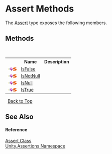 # Assert Methods
 

The <a href="T_Unity_Assertions_Assert">Assert</a> type exposes the following members.


## Methods
&nbsp;<table><tr><th></th><th>Name</th><th>Description</th></tr><tr><td>![Public method](media/pubmethod.gif "Public method")![Static member](media/static.gif "Static member")</td><td><a href="M_Unity_Assertions_Assert_IsFalse">IsFalse</a></td><td /></tr><tr><td>![Public method](media/pubmethod.gif "Public method")![Static member](media/static.gif "Static member")</td><td><a href="M_Unity_Assertions_Assert_IsNotNull">IsNotNull</a></td><td /></tr><tr><td>![Public method](media/pubmethod.gif "Public method")![Static member](media/static.gif "Static member")</td><td><a href="M_Unity_Assertions_Assert_IsNull">IsNull</a></td><td /></tr><tr><td>![Public method](media/pubmethod.gif "Public method")![Static member](media/static.gif "Static member")</td><td><a href="M_Unity_Assertions_Assert_IsTrue">IsTrue</a></td><td /></tr></table>&nbsp;
<a href="#assert-methods">Back to Top</a>

## See Also


#### Reference
<a href="T_Unity_Assertions_Assert">Assert Class</a><br /><a href="N_Unity_Assertions">Unity.Assertions Namespace</a><br />